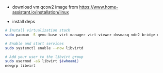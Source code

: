 - download vm qcow2 image from https://www.home-assistant.io/installation/linux


- install deps

```bash
# Install virtualization stack
sudo pacman -S qemu-base virt-manager virt-viewer dnsmasq vde2 bridge-utils openbsd-netcat

# Enable and start services
sudo systemctl enable --now libvirtd

# Add your user to the libvirt group
sudo usermod -aG libvirt $(whoami)
newgrp libvirt
```